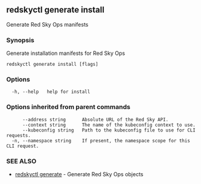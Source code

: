 ## redskyctl generate install

Generate Red Sky Ops manifests

### Synopsis

Generate installation manifests for Red Sky Ops

```
redskyctl generate install [flags]
```

### Options

```
  -h, --help   help for install
```

### Options inherited from parent commands

```
      --address string      Absolute URL of the Red Sky API.
      --context string      The name of the kubeconfig context to use.
      --kubeconfig string   Path to the kubeconfig file to use for CLI requests.
  -n, --namespace string    If present, the namespace scope for this CLI request.
```

### SEE ALSO

* [redskyctl generate](redskyctl_generate.md)	 - Generate Red Sky Ops objects


